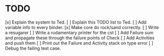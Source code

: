 # TODO

[x] Explain the system to Ted.
[ ] Explain this TODO list to Ted.
[ ] Add variable info to every binder.
[x] Make core do rock/sand correctly.
[ ] Write a resugarer
[ ] Write a rudamentary printer for the cst
[ ] Add Failure sum and propagate these through the failure points of Check
[ ] Add Activities and push them
[ ] Print out the Failure and Activity stack on type error
[ ] Debug the failing test case.
